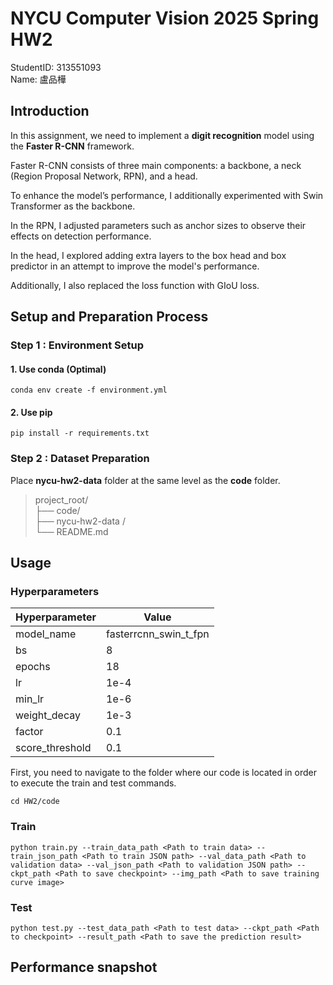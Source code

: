 # NYCU Computer Vision 2025 Spring HW2
StudentID: 313551093\
Name: 盧品樺

## Introduction

In this assignment, we need to implement a **digit recognition** model using the **Faster R-CNN** framework.

Faster R-CNN consists of three main components: a backbone, a neck (Region Proposal Network, RPN), and a head.

To enhance the model’s performance, I additionally experimented with Swin Transformer as the backbone.

In the RPN, I adjusted parameters such as anchor sizes to observe their effects on detection performance.

In the head, I explored adding extra layers to the box head and box predictor in an attempt to improve the model's performance.

Additionally, I also replaced the loss function with GIoU loss.

## Setup and Preparation Process
### Step 1 : Environment Setup

#### 1. Use conda (Optimal)
```
conda env create -f environment.yml 
```

#### 2. Use pip
```
pip install -r requirements.txt
```

### Step 2 : Dataset Preparation
Place **nycu-hw2-data** folder at the same level as the **code** folder.

>project_root/ <br>
>├── code/ <br>
>├── nycu-hw2-data / <br>
>└── README.md

## Usage
### Hyperparameters
|Hyperparameter    | Value               |
|------------------|---------------------|
|model_name        |fasterrcnn_swin_t_fpn|
| bs               | 8                   |
| epochs           | 18                  |
| lr               | 1e-4                |
| min_lr           | 1e-6                |
| weight_decay     | 1e-3                |
| factor           | 0.1                 |
|score_threshold   | 0.1                 |


First, you need to navigate to the folder where our code is located in order to execute the train and test commands.

```
cd HW2/code                      
```

### Train

```
python train.py --train_data_path <Path to train data> --train_json_path <Path to train JSON path> --val_data_path <Path to validation data> --val_json_path <Path to validation JSON path> --ckpt_path <Path to save checkpoint> --img_path <Path to save training curve image>                   
```
### Test

```
python test.py --test_data_path <Path to test data> --ckpt_path <Path to checkpoint> --result_path <Path to save the prediction result>              
```

## Performance snapshot
